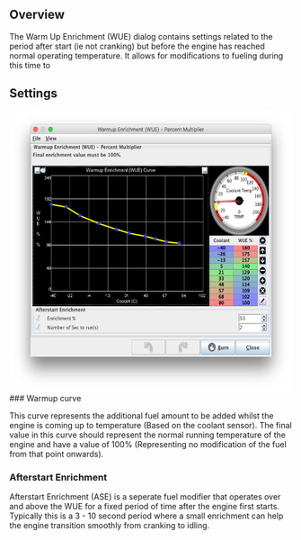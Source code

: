 Overview
--------

The Warm Up Enrichment (WUE) dialog contains settings related to the period after start (ie not cranking) but before the engine has reached normal operating temperature. It allows for modifications to fueling during this time to

Settings
--------

<center>
<img src="https://raw.githubusercontent.com/speeduino/wiki/master/warmup/warmup.png" height="500" />

</center>
### Warmup curve

This curve represents the additional fuel amount to be added whilst the engine is coming up to temperature (Based on the coolant sensor). The final value in this curve should represent the normal running temperature of the engine and have a value of 100% (Representing no modification of the fuel from that point onwards).

### Afterstart Enrichment

Afterstart Enrichment (ASE) is a seperate fuel modifier that operates over and above the WUE for a fixed period of time after the engine first starts. Typically this is a 3 - 10 second period where a small enrichment can help the engine transition smoothly from cranking to idling.
